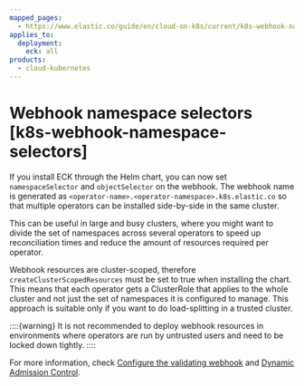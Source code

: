 ```yaml
---
mapped_pages:
  - https://www.elastic.co/guide/en/cloud-on-k8s/current/k8s-webhook-namespace-selectors.html
applies_to:
  deployment:
    eck: all
products:
  - cloud-kubernetes
---
```


# Webhook namespace selectors [k8s-webhook-namespace-selectors]

If you install ECK through the Helm chart, you can now set `namespaceSelector` and `objectSelector` on the webhook. The webhook name is generated as `<operator-name>.<operator-namespace>.k8s.elastic.co` so that multiple operators can be installed side-by-side in the same cluster.

This can be useful in large and busy clusters, where you might want to divide the set of namespaces across several operators to speed up reconciliation times and reduce the amount of resources required per operator.

Webhook resources are cluster-scoped, therefore `createClusterScopedResources` must be set to true when installing the chart. This means that each operator gets a ClusterRole that applies to the whole cluster and not just the set of namespaces it is configured to manage. This approach is suitable only if you want to do load-splitting in a trusted cluster.

::::{warning} 
It is not recommended to deploy webhook resources in environments where operators are run by untrusted users and need to be locked down tightly.
::::

For more information, check [Configure the validating webhook](configure-validating-webhook.md) and [Dynamic Admission Control](https://kubernetes.io/docs/reference/access-authn-authz/extensible-admission-controllers/).

